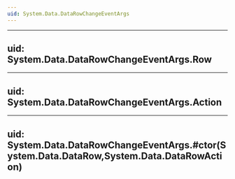 ```yaml
---
uid: System.Data.DataRowChangeEventArgs
---
```


---
uid: System.Data.DataRowChangeEventArgs.Row
---

---
uid: System.Data.DataRowChangeEventArgs.Action
---

---
uid: System.Data.DataRowChangeEventArgs.#ctor(System.Data.DataRow,System.Data.DataRowAction)
---

